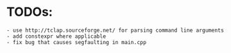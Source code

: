 # TODOs:
	- use http://tclap.sourceforge.net/ for parsing command line arguments
 	- add constexpr where applicable
	- fix bug that causes segfaulting in main.cpp
